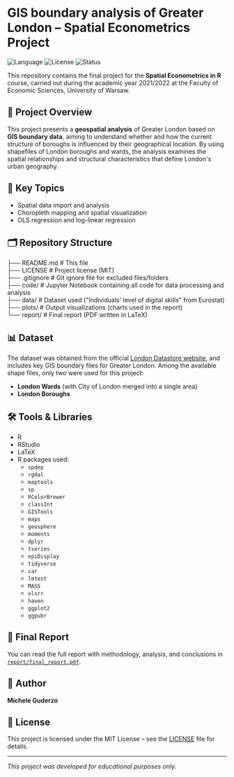 # GIS boundary analysis of Greater London – Spatial Econometrics Project

![Language](https://img.shields.io/badge/code-R-blue?logo=r&logoColor=white)
![License](https://img.shields.io/badge/license-MIT-green?logo=open-source-initiative)
![Status](https://img.shields.io/badge/status-finished-success?style=flat&logo=github)

This repository contains the final project for the **Spatial Econometrics in R** course, carried out during the academic year 2021/2022 at the Faculty of Economic Sciences, University of Warsaw.

## 📌 Project Overview

This project presents a **geospatial analysis** of Greater London based on **GIS boundary data**, aiming to understand whether and how the current structure of boroughs is influenced by their geographical location. By using shapefiles of London boroughs and wards, the analysis examines the spatial relationships and structural characteristics that define London's urban geography.

## 🧠 Key Topics

- Spatial data import and analysis  
- Choropleth mapping and spatial visualization  
- OLS regression and log-linear regression  

## 🗂️ Repository Structure

├── README.md      # This file  
├── LICENSE        # Project license (MIT)  
├── .gitignore     # Git ignore file for excluded files/folders  
├── code/          # Jupyter Notebook containing all code for data processing and analysis  
├── data/          # Dataset used ("Individuals' level of digital skills" from Eurostat)  
├── plots/         # Output visualizations (charts used in the report)  
└── report/        # Final report (PDF written in LaTeX)  

## 📊 Dataset

The dataset was obtained from the official [London Datastore website](https://data.london.gov.uk/), and includes key GIS boundary files for Greater London. Among the available shape files, only two were used for this project:

- **London Wards** (with City of London merged into a single area)
- **London Boroughs**

## 🛠 Tools & Libraries

- R  
- RStudio  
- LaTeX  
- R packages used:
  - `spdep`
  - `rgdal`
  - `maptools`
  - `sp`
  - `RColorBrewer`
  - `classInt`
  - `GISTools`
  - `maps`
  - `geosphere`
  - `moments`
  - `dplyr`
  - `tseries`
  - `epiDisplay`
  - `tidyverse`
  - `car`
  - `lmtest`
  - `MASS`
  - `olsrr`
  - `haven`
  - `ggplot2`
  - `ggpubr`

## 📄 Final Report

You can read the full report with methodology, analysis, and conclusions in [`report/final_report.pdf`](report/final_report.pdf).

## 👤 Author

**Michele Guderzo**  

## 📝 License

This project is licensed under the MIT License – see the [LICENSE](LICENSE) file for details.

---

*This project was developed for educational purposes only.*
